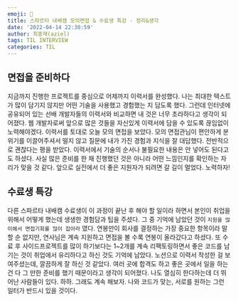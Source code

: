 ```yaml
---
emoji: 🪪
title: 스파르타 내배캠 모의면접 & 수료생 특강 - 정리&생각
date: '2022-04-14 22:30:59'
author: 최중재(aziel)
tags: TIL INTERVIEW
categories: TIL
---
```


## 면접을 준비하다

지금까지 진행한 프로젝트를 중심으로 어제까지 이력서를 완성했다. 나는 최대한 텍스트가 많이 담기지 않지만 어떤 기술을 사용했고 경험했는 지 담도록 했다. 그런데 인터넷에 공유되어 있는 선배 개발자들의 이력서와 비교하면 내 것은 너무 초라하다고 생각이 되어졌다. 웹 개발자로써 앞으로 많은 것들을 자신있게 이력서에 담을 수 있도록 끊임없이 노력해야겠다. 이력서를 토대로 오늘 모의 면접을 보았다. 모의 면접관님이 편안하게 분위기를 이끌어주셔서 떨지 않고 질문에 내가 가진 경험과 지식을 잘 대답했다. 전반적으로 괜찮다는 평을 받았다. 이력서에서 기술의 순서나 불필요한 내용은 안 넣어도 된다고도 하셨다. 사실 많은 준비를 한 채 진행했던 것은 아니라 어떤 느낌인지를 확인하는 자리가 맞을 것 같다. 앞으로 실전에서 더 좋은 지원자가 되려면 갈 길이 멀었다. 노력하자!

## 수료생 특강

다른 스파르타 내배캠 수료생이 이 과정이 끝난 후 해야 할 일이라 하면서 본인이 취업을 위해서 어떻게 했는데 생생한 경험담과 팁을 주셨다. 그 중 기억에 남았던 것이 `지원을 많이해서 면접기회를 많이 잡아라` 였다. 연봉만이 회사를 결정하는 가장 중요한 항목이라 말할 순 없지만, 연사님은 계속 지원하고 면접을 볼 수록 연봉이 올라갔다고 하셨다. 또 수료 후 사이드프로젝트를 많이 하기보다는 1~2개를 계속 리팩토링하면서 좋은 코드를 남기는 것이 취업에서 유리하다고 하신 것도 기억에 남았다. 노션으로 이력서 작성한 걸 보여주셨는데, 깔끔하게 잘 하신 것 같았다. 여러 곳에 합격도 하고 좋은 곳에서 일을 하는 건 다 그 만한 준비를 했기 때문이라고 생각이 되어졌다. 나도 열심히 한다하는데 더 뛰어난 사람들이 있다. 하하. 그래도 계속 해보자. 나와 코드가 맞는, 서로를 원하는 그런 일터가 반드시 있을 것이다.

```toc

```
